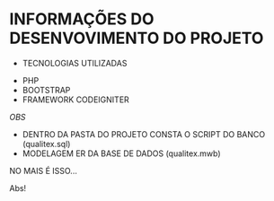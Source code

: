 # INFORMAÇÕES DO DESENVOVIMENTO DO PROJETO

* TECNOLOGIAS UTILIZADAS
- PHP
- BOOTSTRAP
- FRAMEWORK CODEIGNITER


*OBS*
- DENTRO DA PASTA DO PROJETO CONSTA O SCRIPT DO BANCO (qualitex.sql)
- MODELAGEM ER DA BASE DE DADOS (qualitex.mwb)


NO MAIS É ISSO...

Abs!